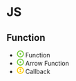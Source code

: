 # JS
## Function
- ![](../../-/1.png) Function
- ![](../../-/1.png) Arrow Function
- ![](../../-/2.png) Callback